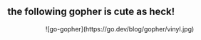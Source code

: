 ## the following gopher is cute as heck!
<div align="center">
![go-gopher](https://go.dev/blog/gopher/vinyl.jpg)
</div>
